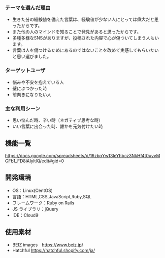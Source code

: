 ### テーマを選んだ理由

- 生きた分の経験値を備えた言葉は、経験値が少ない人にとっては偉大だと思ったからです。
- また他の人のマインドを知ることで発見があると思ったからです。
- 多種多様なSNSがありますが、投稿された内容で心が傷ついてしまう人もいます。
- 言葉は人を傷つけるためにあるのではないことを改めて実感してもらいたいと思い選びました。

### ターゲットユーザ

- 悩みや不安を抱えている人
- 壁にぶつかった時
- 前向きになりたい人

### 主な利用シーン

- 思い悩んだ時、辛い時（ネガティブ思考な時）
- いい言葉に出会った時、誰かを元気付けたい時

## 機能一覧

https://docs.google.com/spreadsheets/d/19zbqYw13leYhbcz3NkHf4t0uyvMGFb1_FD8iAIyltIQ/edit#gid=0

## 開発環境

- OS：Linux(CentOS)
- 言語：HTML,CSS,JavaScript,Ruby,SQL
- フレームワーク：Ruby on Rails
- JS ライブラリ：jQuery
- IDE：Cloud9

## 使用素材

- BEIZ images　https://www.beiz.jp/
- Hatchful https://hatchful.shopify.com/ja/
